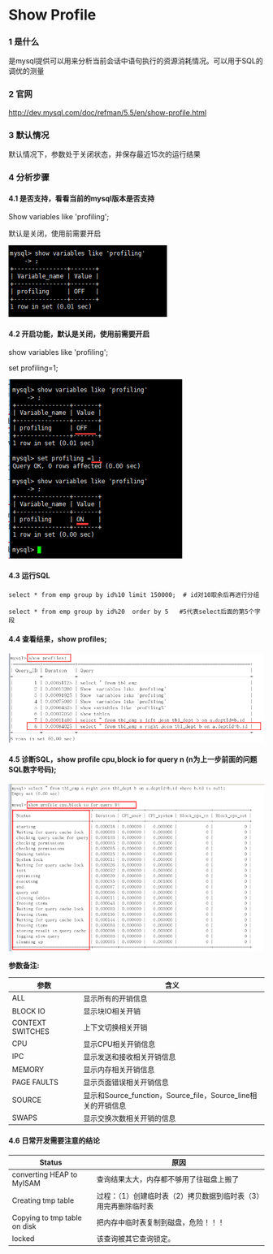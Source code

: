 # Show Profile

### 1 是什么

是mysql提供可以用来分析当前会话中语句执行的资源消耗情况。可以用于SQL的调优的测量

### 2 官网

http://dev.mysql.com/doc/refman/5.5/en/show-profile.html

### 3 默认情况

默认情况下，参数处于关闭状态，并保存最近15次的运行结果

### 4 分析步骤

#### 4.1 是否支持，看看当前的mysql版本是否支持

Show  variables like 'profiling';

默认是关闭，使用前需要开启

![img](assets/4C15FDC4-FADA-4F00-8C24-E8D2BABEE879.png) 

#### 4.2 开启功能，默认是关闭，使用前需要开启

show variables like 'profiling';

set profiling=1;

![img](assets/12F0C81E-5958-48C7-84EC-4A29260B7389.png) 

#### 4.3 运行SQL 

```
select * from emp group by id%10 limit 150000;  # id对10取余后再进行分组

select * from emp group by id%20  order by 5   #5代表select后面的第5个字段
```

#### 4.4 查看结果，show profiles;

![img](assets/7A24E038-59D4-4FC9-A40A-0BBF917E68FC.png) 

#### 4.5 诊断SQL，show profile cpu,block io for query  n  (n为上一步前面的问题SQL数字号码);

![img](assets/A13563F4-1A10-40D3-AB22-93BD1D7980DD.png) 

**参数备注:**

| 参数             | 含义                                                         |
| ---------------- | ------------------------------------------------------------ |
| ALL              | 显示所有的开销信息                                           |
| BLOCK IO         | 显示块IO相关开销                                             |
| CONTEXT SWITCHES | 上下文切换相关开销                                           |
| CPU              | 显示CPU相关开销信息                                          |
| IPC              | 显示发送和接收相关开销信息                                   |
| MEMORY           | 显示内存相关开销信息                                         |
| PAGE FAULTS      | 显示页面错误相关开销信息                                     |
| SOURCE           | 显示和Source_function，Source_file，Source_line相关的开销信息 |
| SWAPS            | 显示交换次数相关开销的信息                                   |

#### 4.6 日常开发需要注意的结论

| Status                       | 原因                                                         |
| ---------------------------- | ------------------------------------------------------------ |
| converting HEAP to MyISAM    | 查询结果太大，内存都不够用了往磁盘上搬了                     |
| Creating tmp table           | 过程：（1）创建临时表（2）拷贝数据到临时表（3）用完再删除临时表 |
| Copying to tmp table on disk | 把内存中临时表复制到磁盘，危险！！！                         |
| locked                       | 该查询被其它查询锁定。                                       |